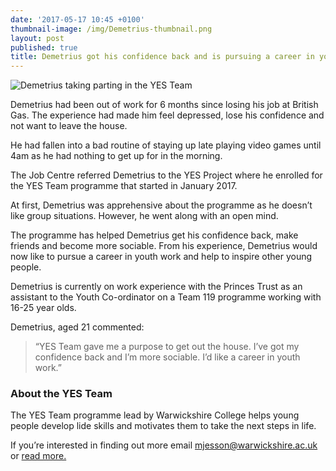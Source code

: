 ```yaml
---
date: '2017-05-17 10:45 +0100'
thumbnail-image: /img/Demetrius-thumbnail.png
layout: post
published: true
title: Demetrius got his confidence back and is pursuing a career in youth work
---
```

![Demetrius taking parting in the YES Team]({{site.baseurl}}/img/Demetrius-fullsize-web.png)

Demetrius had been out of work for 6 months since losing his job at British Gas.  The experience had made him feel depressed, lose his confidence and not want to leave the house.

He had fallen into a bad routine of staying up late playing video games until 4am as he had nothing to get up for in the morning.

The Job Centre referred Demetrius to the YES Project where he enrolled for the YES Team programme that started in January 2017.

At first, Demetrius was apprehensive about the programme as he doesn’t like group situations.  However, he went along with an open mind.

The programme has helped Demetrius get his confidence back, make friends and become more sociable.  From his experience, Demetrius would now like to pursue a career in youth work and help to inspire other young people.

Demetrius is currently on work experience with the Princes Trust as an assistant to the Youth Co-ordinator on a Team 119 programme working with 16-25 year olds.

Demetrius, aged 21 commented:

> “YES Team gave me a purpose to get out the house. I’ve got my confidence back and I’m more sociable. I’d like a career in youth work.”

### About the YES Team

The YES Team programme lead by Warwickshire College helps young people develop lide skills and motivates them to take the next steps in life.

If you’re interested in finding out more email [mjesson@warwickshire.ac.uk](mailto:mjesson@warwickshire.ac.uk) or [read more.](https://www.yesproject.org/what-you-can-do/get-motivated-to-succeed/)
